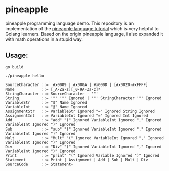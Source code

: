 # pineapple
pineapple programming language demo.
This repository is an implementation of the [pineapple language tutorial](https://github.com/karminski/pineapple)
which is very helpful to Golang learners.
Based on the origin pineapple language,
i also expanded it with math operations
 in a stupid way.

## Usage:
```
go build

./pineapple hello
```

```
SourceCharacter ::=  #x0009 | #x000A | #x000D | [#x0020-#xFFFF]
Name            ::= [_A-Za-z][_0-9A-Za-z]*
StringCharacter ::= SourceCharacter - '"'
String          ::= '"' '"' Ignored | '"' StringCharacter '"' Ignored
VariableStr     ::= "$" Name Ignored
VariableInt     ::= "@" Name Ignored
AssignmentStr   ::= VariableStr Ignored "=" Ignored String Ignored
AssignmentInt   ::= VariableInt Ignored "=" Ignored Int Ignored
Add             ::= "add" "(" Ignored VariableInt Ignored "," Ignored VariableInt Ignored ")" Ignored
Sub             ::= "sub" "(" Ignored VariableInt Ignored "," Ignored VariableInt Ignored ")" Ignored
Mult            ::= "Mult" "(" Ignored VariableInt Ignored "," Ignored VariableInt Ignored ")" Ignored
Div             ::= "Div" "(" Ignored VariableInt Ignored "," Ignored VariableInt Ignored ")" Ignored
Print           ::= "print" "(" Ignored Variable Ignored ")" Ignored
Statement       ::= Print | Assignment | Add | Sub | Mult | Div
SourceCode      ::= Statement+ 
```